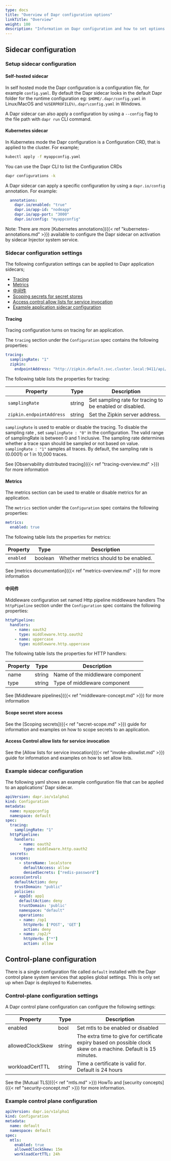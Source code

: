 ```yaml
---
type: docs
title: "Overview of Dapr configuration options"
linkTitle: "Overview"
weight: 100
description: "Information on Dapr configuration and how to set options for your application"
---
```


## Sidecar configuration

### Setup sidecar configuration

#### Self-hosted sidecar
In self hosted mode the Dapr configuration is a configuration file, for example `config.yaml`. By default the Dapr sidecar looks in the default Dapr folder for the runtime configuration eg: `$HOME/.dapr/config.yaml` in Linux/MacOS and `%USERPROFILE%\.dapr\config.yaml` in Windows.

A Dapr sidecar can also apply a configuration by using a `--config` flag to the file path with `dapr run` CLI command.

#### Kubernetes sidecar
In Kubernetes mode the Dapr configuration is a Configuration CRD, that is applied to the cluster. For example;

```bash
kubectl apply -f myappconfig.yaml
```

You can use the Dapr CLI to list the Configuration CRDs

```bash
dapr configurations -k
```

A Dapr sidecar can apply a specific configuration by using a `dapr.io/config` annotation. For example:

```yml
  annotations:
    dapr.io/enabled: "true"
    dapr.io/app-id: "nodeapp"
    dapr.io/app-port: "3000"
    dapr.io/config: "myappconfig"
```
Note: There are more [Kubernetes annotations]({{< ref "kubernetes-annotations.md" >}}) available to configure the Dapr sidecar on activation by sidecar Injector system service.

### Sidecar configuration settings

The following configuration settings can be applied to Dapr application sidecars;
- [Tracing](#tracing)
- [Metrics](#metrics)
- [中间件](#middleware)
- [Scoping secrets for secret stores](#scoping-secrets-for-secret-stores)
- [Access control allow lists for service invocation](#access-control-allow-lists-for-service-invocation)
- [Example application sidecar configuration](#example-application-sidecar-configuration)

#### Tracing

Tracing configuration turns on tracing for an application.

The `tracing` section under the `Configuration` spec contains the following properties:

```yml
tracing:
  samplingRate: "1"
  zipkin:
    endpointAddress: "http://zipkin.default.svc.cluster.local:9411/api/v2/spans"
```

The following table lists the properties for tracing:

| Property                 | Type   | Description                                              |
| ------------------------ | ------ | -------------------------------------------------------- |
| `samplingRate`           | string | Set sampling rate for tracing to be enabled or disabled. |
| `zipkin.endpointAddress` | string | Set the Zipkin server address.                           |


`samplingRate` is used to enable or disable the tracing. To disable the sampling rate , set `samplingRate : "0"` in the configuration. The valid range of samplingRate is between 0 and 1 inclusive. The sampling rate determines whether a trace span should be sampled or not based on value. `samplingRate : "1"` samples all traces. By default, the sampling rate is (0.0001) or 1 in 10,000 traces.

See [Observability distributed tracing]({{< ref "tracing-overview.md" >}}) for more information

#### Metrics

The metrics section can be used to enable or disable metrics for an application.

The `metrics` section under the `Configuration` spec contains the following properties:

```yml
metrics:
  enabled: true
```

The following table lists the properties for metrics:

| Property  | Type    | Description                           |
| --------- | ------- | ------------------------------------- |
| `enabled` | boolean | Whether metrics should to be enabled. |

See [metrics documentation]({{< ref "metrics-overview.md" >}}) for more information

#### 中间件

Middleware configuration set named Http pipeline middleware handlers The `httpPipeline` section under the `Configuration` spec contains the following properties:

```yml
httpPipeline:
  handlers:
    - name: oauth2
      type: middleware.http.oauth2
    - name: uppercase
      type: middleware.http.uppercase
```

The following table lists the properties for HTTP handlers:

| Property | Type   | Description                      |
| -------- | ------ | -------------------------------- |
| name     | string | Name of the middleware component |
| type     | string | Type of middleware component     |

See [Middleware pipelines]({{< ref "middleware-concept.md" >}}) for more information

#### Scope secret store access

See the [Scoping secrets]({{< ref "secret-scope.md" >}}) guide for information and examples on how to scope secrets to an application.

#### Access Control allow lists for service invocation

See the [Allow lists for service invocation]({{< ref "invoke-allowlist.md" >}}) guide for information and examples on how to set allow lists.

### Example sidecar configuration
The following yaml shows an example configuration file that can be applied to an applications' Dapr sidecar.

```yml
apiVersion: dapr.io/v1alpha1
kind: Configuration
metadata:
  name: myappconfig
  namespace: default
spec:
  tracing:
    samplingRate: "1"
  httpPipeline:
    handlers:
      - name: oauth2
        type: middleware.http.oauth2
  secrets:
    scopes:
      - storeName: localstore
        defaultAccess: allow
        deniedSecrets: ["redis-password"]
  accessControl:
    defaultAction: deny
    trustDomain: "public"
    policies:
    - appId: app1
      defaultAction: deny
      trustDomain: 'public'
      namespace: "default"
      operations:
      - name: /op1
        httpVerb: ['POST', 'GET']
        action: deny
      - name: /op2/*
        httpVerb: ["*"]
        action: allow
```

## Control-plane configuration
There is a single configuration file called `default` installed with the Dapr control plane system services that applies global settings. This is only set up when Dapr is deployed to Kubernetes.

### Control-plane configuration settings
A Dapr control plane configuration can configure the following settings:

| Property         | Type   | Description                                                                                                     |
| ---------------- | ------ | --------------------------------------------------------------------------------------------------------------- |
| enabled          | bool   | Set mtls to be enabled or disabled                                                                              |
| allowedClockSkew | string | The extra time to give for certificate expiry based on possible clock skew on a machine. Default is 15 minutes. |
| workloadCertTTL  | string | Time a certificate is valid for. Default is 24 hours                                                            |

See the [Mutual TLS]({{< ref "mtls.md" >}}) HowTo and [security concepts]({{< ref "security-concept.md" >}}) for more information.

### Example control plane configuration

```yaml
apiVersion: dapr.io/v1alpha1
kind: Configuration
metadata:
  name: default
  namespace: default
spec:
  mtls:
    enabled: true
    allowedClockSkew: 15m
    workloadCertTTL: 24h
```

